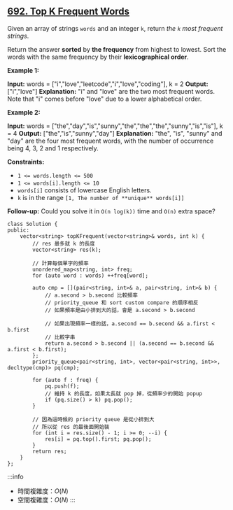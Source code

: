 ## [692\. Top K Frequent Words](https://leetcode.com/problems/top-k-frequent-words/)

Given an array of strings `words` and an integer `k`, return _the _`k`_ most frequent strings_.

Return the answer **sorted** by **the frequency** from highest to lowest. Sort the words with the same frequency by their **lexicographical order**.

**Example 1:**

**Input:** words = \["i","love","leetcode","i","love","coding"\], k = 2
**Output:** \["i","love"\]
**Explanation:** "i" and "love" are the two most frequent words.
Note that "i" comes before "love" due to a lower alphabetical order.

**Example 2:**

**Input:** words = \["the","day","is","sunny","the","the","the","sunny","is","is"\], k = 4
**Output:** \["the","is","sunny","day"\]
**Explanation:** "the", "is", "sunny" and "day" are the four most frequent words, with the number of occurrence being 4, 3, 2 and 1 respectively.

**Constraints:**

-   `1 <= words.length <= 500`
-   `1 <= words[i].length <= 10`
-   `words[i]` consists of lowercase English letters.
-   `k` is in the range `[1, The number of **unique** words[i]]`

**Follow-up:** Could you solve it in `O(n log(k))` time and `O(n)` extra space?

```cpp=
class Solution {
public:
    vector<string> topKFrequent(vector<string>& words, int k) {
        // res 最多就 k 的長度
        vector<string> res(k);

        // 計算每個單字的頻率
        unordered_map<string, int> freq;
        for (auto word : words) ++freq[word];

        auto cmp = [](pair<string, int>& a, pair<string, int>& b) {
            // a.second > b.second 比較頻率
            // priority_queue 和 sort custom compare 的順序相反
            // 如果頻率是由小排到大的話，會是 a.second > b.second

            // 如果出現頻率一樣的話，a.second == b.second && a.first < b.first
            // 比較字串
            return a.second > b.second || (a.second == b.second && a.first < b.first);
        };
        priority_queue<pair<string, int>, vector<pair<string, int>>, decltype(cmp)> pq(cmp);

        for (auto f : freq) {
            pq.push(f);
            // 維持 k 的長度，如果太長就 pop 掉，從頻率少的開始 popup
            if (pq.size() > k) pq.pop();
        }

        // 因為這時候的 priority queue 是從小排到大
        // 所以從 res 的最後面開始裝
        for (int i = res.size() - 1; i >= 0; --i) {
            res[i] = pq.top().first; pq.pop();
        }
        return res;
    }
};
```

:::info
- 時間複雜度：$O(N)$
- 空間複雜度：$O(N)$
:::

